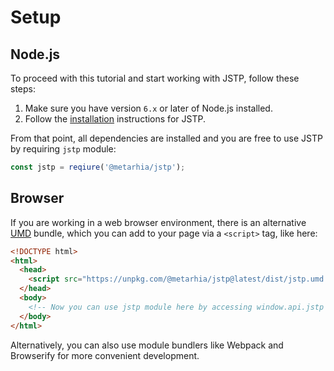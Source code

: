 # Setup

## Node.js

To proceed with this tutorial and start working with JSTP, follow
these steps:

1. Make sure you have version `6.x` or later of Node.js installed.
2. Follow the [installation][installation] instructions for JSTP.

From that point, all dependencies are installed and you are free to use JSTP
by requiring `jstp` module:

```javascript
const jstp = reqiure('@metarhia/jstp');
```

## Browser

If you are working in a web browser environment, there is an alternative
[UMD][umd] bundle, which you can add to your page via a `<script>` tag, like
here:

```html
<!DOCTYPE html>
<html>
  <head>
    <script src="https://unpkg.com/@metarhia/jstp@latest/dist/jstp.umd.js"></script>
  </head>
  <body>
    <!-- Now you can use jstp module here by accessing window.api.jstp -->
  </body>
</html>
```

Alternatively, you can also use module bundlers like Webpack and Browserify for
more convenient development.

[installation]: ../README.md#installation
[umd]: https://unpkg.com/@metarhia/jstp@latest/dist/jstp.umd.js
